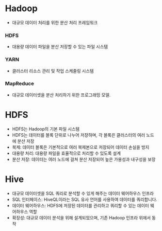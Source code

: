 # Hadoop
- 대규모 데이터 처리를 위한 분산 처리 프레임워크

### HDFS
- 대용량 데이터 파일을 분산 저장할 수 있는 파일 시스템

### YARN 
- 클러스터 리소스 관리 및 작업 스케줄링 시스템

### MapReduce
- 대규모 데이터셋을 분산 처리하기 위한 프로그래밍 모델.



# HDFS
- HDFS는 Hadoop의 기본 파일 시스템
- HDFS는 데이터를 블록 단위로 나누어 저장하며, 각 블록은 클러스터의 여러 노드에 분산 저장
- 복제: 데이터 블록은 기본적으로 여러 복제본으로 저장되어 데이터 손실을 방지
- 대용량 처리: 대용량 파일을 효율적으로 처리할 수 있도록 설계
- 분산 저장: 데이터는 여러 노드에 걸쳐 분산 저장되어 높은 가용성과 내구성을 보장


# Hive
- 대규모 데이터셋을 SQL 쿼리로 분석할 수 있게 해주는 데이터 웨어하우스 인프라
- SQL 인터페이스: HiveQL이라는 SQL 유사 언어를 사용하여 데이터를 쿼리합니다.
- 데이터 웨어하우스: HDFS에 저장된 데이터를 관리하고 쿼리할 수 있는 데이터 웨어하우스 역할
- 확장성: 대규모 데이터 분석을 위해 설계되었으며, 기존 Hadoop 인프라 위에서 동작
